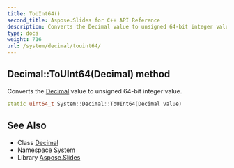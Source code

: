 ```yaml
---
title: ToUInt64()
second_title: Aspose.Slides for C++ API Reference
description: Converts the Decimal value to unsigned 64-bit integer value.
type: docs
weight: 716
url: /system/decimal/touint64/
---
```

## Decimal::ToUInt64(Decimal) method


Converts the [Decimal](../) value to unsigned 64-bit integer value.

```cpp
static uint64_t System::Decimal::ToUInt64(Decimal value)
```

## See Also

* Class [Decimal](../)
* Namespace [System](../../)
* Library [Aspose.Slides](../../../)